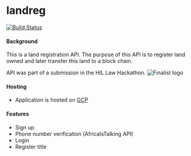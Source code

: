 # landreg
[![Build Status](https://travis-ci.org/tech-cent/landreg.svg?branch=dev)](https://travis-ci.org/tech-cent/landreg)

#### Background
This is a land registration API. The purpose of this API is to register land owned and later transfer this land to a block chain.

API was part of a submission in the HIL Law Hackathon.
![Finalist logo](https://res.cloudinary.com/dwdspe6e3/image/upload/v1572250359/Hill.jpg)

#### Hosting
- Application is hosted on [GCP](https://landreg-2019.appspot.com/)

#### Features
- Sign up
- Phone number verification (AfricaIsTalking API)
- Login
- Register title
